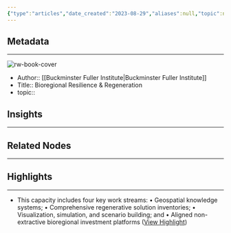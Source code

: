 ```yaml
---
{"type":"articles","date_created":"2023-08-29","aliases":null,"topic":null,"url":"https://www.bfi.org/programs/bfi-design-lab/bioregional-resilience-regeneration/","layout":null,"banner":null,"dg-publish":true,"tags":null,"permalink":"/300-biblio/200-articles/bioregional-resilience-and-regeneration/","dgPassFrontmatter":true,"created":"2023-10-20T12:44:21.000-05:00","updated":"2023-10-20T12:44:21.000-05:00"}
---
```


## Metadata
---
![rw-book-cover](https://i0.wp.com/www.bfi.org/wp-content/uploads/2023/05/Global_Rivers_Black_Catchments_Draft.jpg?fit=1200%2C650&ssl=1)
- Author:: [[Buckminster Fuller Institute\|Buckminster Fuller Institute]]
- Title:: Bioregional Resilience & Regeneration
- topic::  



## Insights
---
## Related Nodes
---

## Highlights 
---
- This capacity includes four key work streams:
  • Geospatial knowledge systems;
  • Comprehensive regenerative solution inventories;
  • Visualization, simulation, and scenario building; and
  • Aligned non-extractive bioregional investment platforms ([View Highlight](https://read.readwise.io/read/01h8zrnf89tg0a6t58cd1yksy0))
